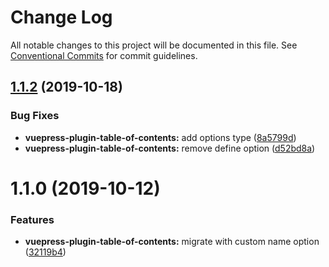 # Change Log

All notable changes to this project will be documented in this file.
See [Conventional Commits](https://conventionalcommits.org) for commit guidelines.

## [1.1.2](https://github.com/vuepress/vuepress-community/compare/vuepress-plugin-table-of-contents@1.1.0...vuepress-plugin-table-of-contents@1.1.2) (2019-10-18)

### Bug Fixes

- **vuepress-plugin-table-of-contents:** add options type ([8a5799d](https://github.com/vuepress/vuepress-community/commit/8a5799d8e40d4d7d15c6dbe4c9c3998ee45dc347))
- **vuepress-plugin-table-of-contents:** remove define option ([d52bd8a](https://github.com/vuepress/vuepress-community/commit/d52bd8a777e7539677450c1e48a0ccc9ef8dca98))

# 1.1.0 (2019-10-12)

### Features

- **vuepress-plugin-table-of-contents:** migrate with custom name option ([32119b4](https://github.com/vuepress/vuepress-community/commit/32119b4))
